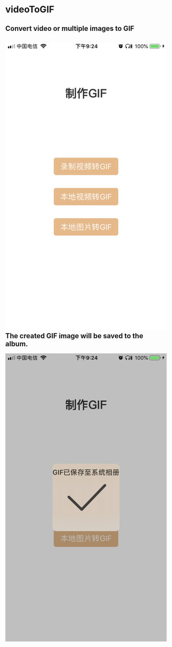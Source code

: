 # videoToGIF
Convert video or multiple images to GIF  
-------

![Image text](https://github.com/lujianqiao/resource/blob/master/VideoToGIFImgs/IMG_1958.PNG)
The created GIF image will be saved to the album. 
-------

![Image text](https://github.com/lujianqiao/resource/blob/master/VideoToGIFImgs/IMG_1960.PNG)
